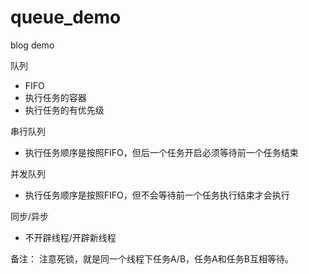 # queue_demo
blog demo

队列
- FIFO
- 执行任务的容器
- 执行任务的有优先级

串行队列
- 执行任务顺序是按照FIFO，但后一个任务开启必须等待前一个任务结束

并发队列
- 执行任务顺序是按照FIFO，但不会等待前一个任务执行结束才会执行

同步/异步
- 不开辟线程/开辟新线程

备注：
注意死锁，就是同一个线程下任务A/B，任务A和任务B互相等待。

